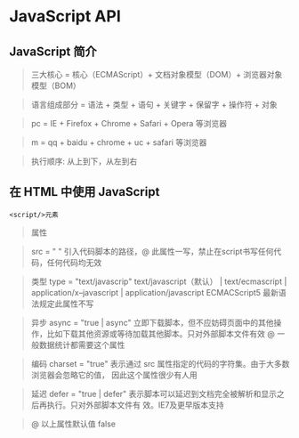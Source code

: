 # JavaScript API

## JavaScript 简介 
> 三大核心 = 核心（ECMAScript）+ 文档对象模型（DOM）+ 浏览器对象模型（BOM）

> 语言组成部分 = 语法 + 类型 + 语句 + 关键字 + 保留字 + 操作符 + 对象

> pc = IE + Firefox + Chrome + Safari + Opera 等浏览器

> m = qq + baidu + chrome + uc + safari 等浏览器

> 执行顺序: 从上到下，从左到右

## 在 HTML 中使用 JavaScript 

`<script/>元素`
> 属性

> src = " " 引入代码脚本的路径，@ 此属性一写，禁止在script书写任何代码，任何代码均无效

> 类型 type = "text/javascrip"  text/javascript（默认） | text/ecmascript |  application/x–javascript | application/javascript ECMACScript5 最新语法规定此属性不写

> 异步 async = "true | async" 立即下载脚本，但不应妨碍页面中的其他操作，比如下载其他资源或等待加载其他脚本。只对外部脚本文件有效 @ 一般数据统计都需要这个属性

> 编码 charset = "true" 表示通过 src 属性指定的代码的字符集。由于大多数浏览器会忽略它的值， 因此这个属性很少有人用

> 延迟 defer = "true | defer" 表示脚本可以延迟到文档完全被解析和显示之后再执行。只对外部脚本文件有 效。IE7及更早版本支持
 
 > @ 以上属性默认值 false